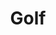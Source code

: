 ---
title: "Golf"
description: "An online (mobile-friendly) version of my favorite card game... especially useful when even the smallest playing cards are too big."
pubDate: "Fall 2023"
heroImage: "/golf.png"
badge: "Web Dev"
url: "https://golf-phi.vercel.app/"
tags: ["React","Bootstrap"]
link_text: "Play Golf"
---